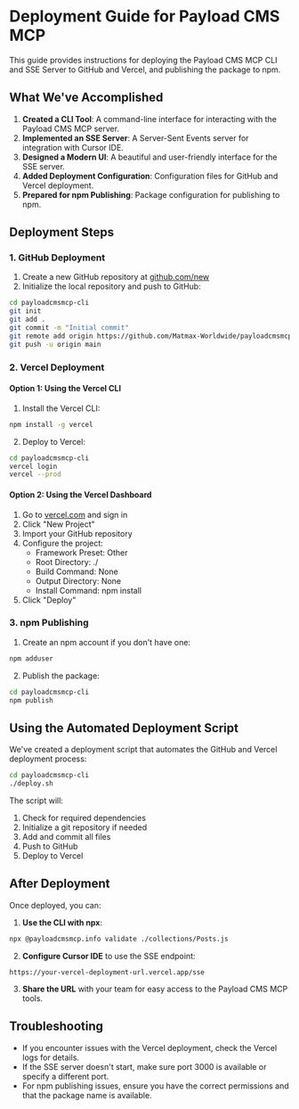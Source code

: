 # Deployment Guide for Payload CMS MCP

This guide provides instructions for deploying the Payload CMS MCP CLI and SSE Server to GitHub and Vercel, and publishing the package to npm.

## What We've Accomplished

1. **Created a CLI Tool**: A command-line interface for interacting with the Payload CMS MCP server.
2. **Implemented an SSE Server**: A Server-Sent Events server for integration with Cursor IDE.
3. **Designed a Modern UI**: A beautiful and user-friendly interface for the SSE server.
4. **Added Deployment Configuration**: Configuration files for GitHub and Vercel deployment.
5. **Prepared for npm Publishing**: Package configuration for publishing to npm.

## Deployment Steps

### 1. GitHub Deployment

1. Create a new GitHub repository at [github.com/new](https://github.com/new)
2. Initialize the local repository and push to GitHub:

```bash
cd payloadcmsmcp-cli
git init
git add .
git commit -m "Initial commit"
git remote add origin https://github.com/Matmax-Worldwide/payloadcmsmcp.git
git push -u origin main
```

### 2. Vercel Deployment

#### Option 1: Using the Vercel CLI

1. Install the Vercel CLI:

```bash
npm install -g vercel
```

2. Deploy to Vercel:

```bash
cd payloadcmsmcp-cli
vercel login
vercel --prod
```

#### Option 2: Using the Vercel Dashboard

1. Go to [vercel.com](https://vercel.com) and sign in
2. Click "New Project"
3. Import your GitHub repository
4. Configure the project:
   - Framework Preset: Other
   - Root Directory: ./
   - Build Command: None
   - Output Directory: None
   - Install Command: npm install
5. Click "Deploy"

### 3. npm Publishing

1. Create an npm account if you don't have one:

```bash
npm adduser
```

2. Publish the package:

```bash
cd payloadcmsmcp-cli
npm publish
```

## Using the Automated Deployment Script

We've created a deployment script that automates the GitHub and Vercel deployment process:

```bash
cd payloadcmsmcp-cli
./deploy.sh
```

The script will:
1. Check for required dependencies
2. Initialize a git repository if needed
3. Add and commit all files
4. Push to GitHub
5. Deploy to Vercel

## After Deployment

Once deployed, you can:

1. **Use the CLI with npx**:

```bash
npx @payloadcmsmcp.info validate ./collections/Posts.js
```

2. **Configure Cursor IDE** to use the SSE endpoint:

```
https://your-vercel-deployment-url.vercel.app/sse
```

3. **Share the URL** with your team for easy access to the Payload CMS MCP tools.

## Troubleshooting

- If you encounter issues with the Vercel deployment, check the Vercel logs for details.
- If the SSE server doesn't start, make sure port 3000 is available or specify a different port.
- For npm publishing issues, ensure you have the correct permissions and that the package name is available. 